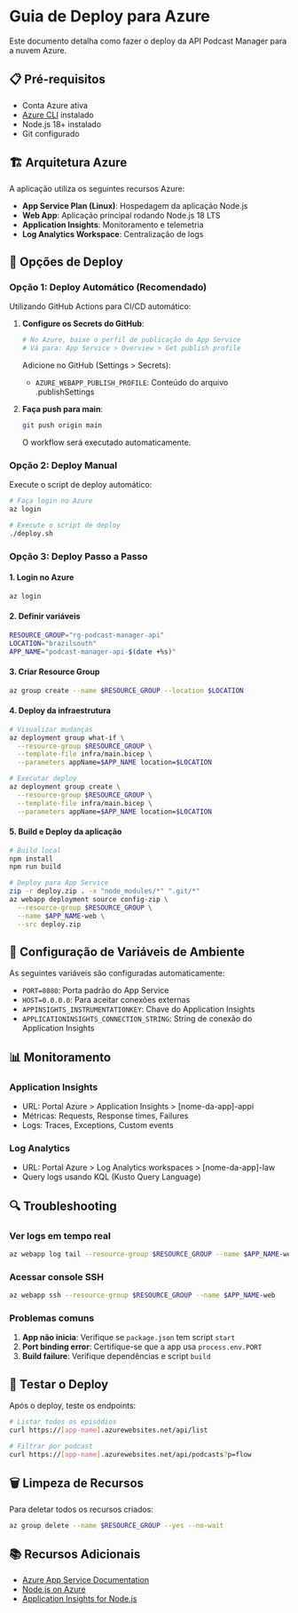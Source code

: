 # Guia de Deploy para Azure

Este documento detalha como fazer o deploy da API Podcast Manager para a nuvem Azure.

## 📋 Pré-requisitos

- Conta Azure ativa
- [Azure CLI](https://docs.microsoft.com/cli/azure/install-azure-cli) instalado
- Node.js 18+ instalado
- Git configurado

## 🏗️ Arquitetura Azure

A aplicação utiliza os seguintes recursos Azure:

- **App Service Plan (Linux)**: Hospedagem da aplicação Node.js
- **Web App**: Aplicação principal rodando Node.js 18 LTS
- **Application Insights**: Monitoramento e telemetria
- **Log Analytics Workspace**: Centralização de logs

## 🚀 Opções de Deploy

### Opção 1: Deploy Automático (Recomendado)

Utilizando GitHub Actions para CI/CD automático:

1. **Configure os Secrets do GitHub**:
   ```bash
   # No Azure, baixe o perfil de publicação do App Service
   # Vá para: App Service > Overview > Get publish profile
   ```
   
   Adicione no GitHub (Settings > Secrets):
   - `AZURE_WEBAPP_PUBLISH_PROFILE`: Conteúdo do arquivo .publishSettings

2. **Faça push para main**:
   ```bash
   git push origin main
   ```
   
   O workflow será executado automaticamente.

### Opção 2: Deploy Manual

Execute o script de deploy automático:

```bash
# Faça login no Azure
az login

# Execute o script de deploy
./deploy.sh
```

### Opção 3: Deploy Passo a Passo

#### 1. Login no Azure
```bash
az login
```

#### 2. Definir variáveis
```bash
RESOURCE_GROUP="rg-podcast-manager-api"
LOCATION="brazilsouth"
APP_NAME="podcast-manager-api-$(date +%s)"
```

#### 3. Criar Resource Group
```bash
az group create --name $RESOURCE_GROUP --location $LOCATION
```

#### 4. Deploy da infraestrutura
```bash
# Visualizar mudanças
az deployment group what-if \
  --resource-group $RESOURCE_GROUP \
  --template-file infra/main.bicep \
  --parameters appName=$APP_NAME location=$LOCATION

# Executar deploy
az deployment group create \
  --resource-group $RESOURCE_GROUP \
  --template-file infra/main.bicep \
  --parameters appName=$APP_NAME location=$LOCATION
```

#### 5. Build e Deploy da aplicação
```bash
# Build local
npm install
npm run build

# Deploy para App Service
zip -r deploy.zip . -x "node_modules/*" ".git/*"
az webapp deployment source config-zip \
  --resource-group $RESOURCE_GROUP \
  --name $APP_NAME-web \
  --src deploy.zip
```

## 🔧 Configuração de Variáveis de Ambiente

As seguintes variáveis são configuradas automaticamente:

- `PORT=8080`: Porta padrão do App Service
- `HOST=0.0.0.0`: Para aceitar conexões externas
- `APPINSIGHTS_INSTRUMENTATIONKEY`: Chave do Application Insights
- `APPLICATIONINSIGHTS_CONNECTION_STRING`: String de conexão do Application Insights

## 📊 Monitoramento

### Application Insights
- URL: Portal Azure > Application Insights > [nome-da-app]-appi
- Métricas: Requests, Response times, Failures
- Logs: Traces, Exceptions, Custom events

### Log Analytics
- URL: Portal Azure > Log Analytics workspaces > [nome-da-app]-law
- Query logs usando KQL (Kusto Query Language)

## 🔍 Troubleshooting

### Ver logs em tempo real
```bash
az webapp log tail --resource-group $RESOURCE_GROUP --name $APP_NAME-web
```

### Acessar console SSH
```bash
az webapp ssh --resource-group $RESOURCE_GROUP --name $APP_NAME-web
```

### Problemas comuns

1. **App não inicia**: Verifique se `package.json` tem script `start`
2. **Port binding error**: Certifique-se que a app usa `process.env.PORT`
3. **Build failure**: Verifique dependências e script `build`

## 🧪 Testar o Deploy

Após o deploy, teste os endpoints:

```bash
# Listar todos os episódios
curl https://[app-name].azurewebsites.net/api/list

# Filtrar por podcast
curl https://[app-name].azurewebsites.net/api/podcasts?p=flow
```

## 🗑️ Limpeza de Recursos

Para deletar todos os recursos criados:

```bash
az group delete --name $RESOURCE_GROUP --yes --no-wait
```

## 📚 Recursos Adicionais

- [Azure App Service Documentation](https://docs.microsoft.com/azure/app-service/)
- [Node.js on Azure](https://docs.microsoft.com/azure/app-service/quickstart-nodejs)
- [Application Insights for Node.js](https://docs.microsoft.com/azure/azure-monitor/app/nodejs)